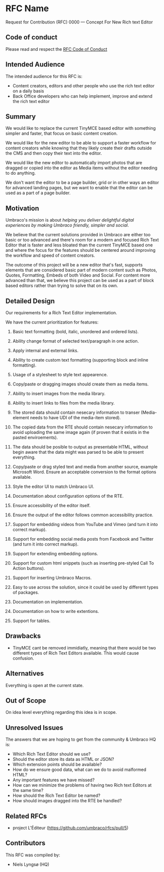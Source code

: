 # RFC Name

Request for Contribution (RFC) 0000 — Concept For New Rich text Editor

## Code of conduct

Please read and respect the [RFC Code of Conduct](https://github.com/umbraco/rfcs/blob/master/CODE_OF_CONDUCT.md)

## Intended Audience

The intended audience for this RFC is:

* Content creators, editors and other people who use the rich text editor on a daily basis
* Back Office developers who can help implement, improve and extend the rich text editor

## Summary

We would like to replace the current TinyMCE based editor with something simpler and faster, that focus on basic content creation.

We would like for the new editor to be able to support a faster workflow for content creators while knowing that they likely create their drafts outside the CMS and then copy their text into the editor.

We would like the new editor to automatically import photos that are dragged or copied into the editor as Media items without the editor needing to do anything.

We don't want the editor to be a page builder, grid or in other ways an editor for advanced landing pages, but we want to enable that the editor can be used as a part of a page builder.

## Motivation

Umbraco's mission is about _helping you deliver delightful digital experiences by making Umbraco friendly, simpler and social_.

We believe that the current solutions provided in Umbraco are either too basic or too advanced and there's room for a modern and focused Rich Text Editor that is faster and less bloated than the current TinyMCE based one and where the focus for the features should be centered around improving the workflow and speed of content creators.

The outcome of this project will be a new editor that's fast, supports elements that are considered basic part of modern content such as Photos, Quotes, Formatting, Embeds of both Video and Social. For content more advanced than that, we believe this project can be used as a part of block based editors rather than trying to solve that on its own.

## Detailed Design

Our requirements for a Rich Text Editor implementation.

We have the current prioritization for features:

1. Basic text formatting (bold, italic, unordered and ordered lists).

1. Ability change format of selected text/paragraph in one action.

1. Apply internal and external links.

1. Ability to create custom text formatting (supporting block and inline formatting).

1. Usage of a stylesheet to style text appearence.

1. Copy/paste or dragging images should create them as media items.

1. Ability to insert images from the media library.

1. Ability to insert links to files from the media library.

1. The stored data should contain nesecary information to transer (Media-element needs to have UDI of the media-item stored).

1. The copied data from the RTE should contain nesecary information to avoid uploading the same image again (if proven that it existis in the pasted enviroements).

1. The data should be posible to output as presentable HTML, without begin aware that the data might was parsed to be able to present everything.

1. Copy/paste or drag styled text and media from another source, example Microsoft Word. Ensure an acceptable conversion to the format options available.

1. Style the editor UI to match Umbraco UI.

1. Documentation about configuration options of the RTE.

1. Ensure accessibility of the editor itself.

1. Ensure the output of the editor follows common accessibility practice.

1. Support for embedding videos from YouTube and Vimeo (and turn it into correct markup).

1. Support for embedding social media posts from Facebook and Twitter (and turn it into correct markup).

1. Support for extending embedding options.

1. Support for custom html snippets (such as inserting pre-styled Call To Action buttons).

1. Support for inserting Umbraco Macros.

1. Easy to use across the solution, since it could be used by different types of packages.

1. Documentation on implementation.

1. Documentation on how to write extentions.

1. Support for tables.


## Drawbacks

* TinyMCE cant be removed immidiatly, meaning that there would be two different types of Rich Text Editors available. This would cause confusion.

## Alternatives

Everything is open at the current state.

## Out of Scope

On idea level everything regarding this idea is in scope.

## Unresolved Issues

The answers that we are hoping to get from the community & Umbraco HQ is:

* Which Rich Text Editor should we use?
* Should the editor store its data as HTML or JSON?
* Which extension points should be available?
* How do we ensure good data, what can we do to avoid malformed HTML?
* Any important features we have missed?
* How can we minimize the problems of having two Rich text Editors at the same time?
* How should the Rich Text Editor be named?
* How should images dragged into the RTE be handled?

## Related RFCs 

* project L'Éditeur (https://github.com/umbraco/rfcs/pull/5)

## Contributors

This RFC was compiled by:

* Niels Lyngsø (HQ)
